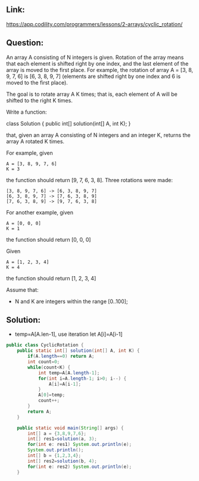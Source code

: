 ## Link:
https://app.codility.com/programmers/lessons/2-arrays/cyclic_rotation/
## Question:
An array A consisting of N integers is given. Rotation of the array means that each element is shifted right by one index, and the last element of the array is moved to the first place. For example, the rotation of array A = [3, 8, 9, 7, 6] is [6, 3, 8, 9, 7] (elements are shifted right by one index and 6 is moved to the first place).

The goal is to rotate array A K times; that is, each element of A will be shifted to the right K times.

Write a function:

class Solution { public int[] solution(int[] A, int K); }

that, given an array A consisting of N integers and an integer K, returns the array A rotated K times.

For example, given

    A = [3, 8, 9, 7, 6]
    K = 3
the function should return [9, 7, 6, 3, 8]. Three rotations were made:

    [3, 8, 9, 7, 6] -> [6, 3, 8, 9, 7]
    [6, 3, 8, 9, 7] -> [7, 6, 3, 8, 9]
    [7, 6, 3, 8, 9] -> [9, 7, 6, 3, 8]
For another example, given

    A = [0, 0, 0]
    K = 1
the function should return [0, 0, 0]

Given

    A = [1, 2, 3, 4]
    K = 4
the function should return [1, 2, 3, 4]

Assume that:
* N and K are integers within the range [0..100];

## Solution:
*  temp=A[A.len-1], use iteration let A[i]=A[i-1]

```java
public class CyclicRotation {
	public static int[] solution(int[] A, int K) {
		if(A.length==0) return A;
		int count=0;
		while(count<K) {	
			int temp=A[A.length-1];
			for(int i=A.length-1; i>0; i--) { 
				A[i]=A[i-1];
			}
			A[0]=temp;
			count++;
		}
		return A;
	}

	public static void main(String[] args) {
		int[] a = {3,8,9,7,6};
		int[] res1=solution(a, 3);
		for(int e: res1) System.out.println(e);
		System.out.println();
		int[] b = {1,2,3,4};
		int[] res2=solution(b, 4);
		for(int e: res2) System.out.println(e);
	}
```
